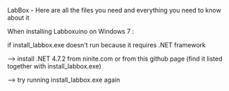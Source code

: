 LabBox - Here are all the files you need and everything you need to know about it

When installing Labboxuino on Windows 7 :

if install_labbox.exe doesn't run because it requires .NET framework
  
  --> install .NET 4.7.2 from ninite.com 
      or from this github page (find it listed together with install_labbox.exe)
  
  --> try running install_labbox.exe again
 
